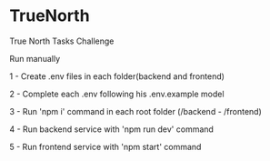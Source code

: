 # TrueNorth
True North Tasks Challenge

Run manually

1 - Create .env files in each folder(backend and frontend)

2 - Complete each .env following his .env.example model

3 - Run 'npm i' command in each root folder (/backend - /frontend)

4 - Run backend service with 'npm run dev' command

5 - Run frontend service with 'npm start' command



